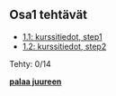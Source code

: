 ## Osa1 tehtävät

- [1.1: kurssitiedot, step1](kurssitiedot)
- [1.2: kurssitiedot, step2](kurssitiedot)

Tehty: 0/14

**[palaa juureen](../README.md)**
